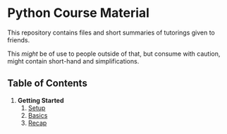 # Python Course Material

This repository contains files and short summaries of tutorings given to friends.

This *might* be of use to people outside of that, but consume with caution, might contain short-hand and simplifications.

## Table of Contents

1. **Getting Started**
   1. [Setup](./files/c01/setup.md)
   2. [Basics](./files/c01/basics.md)
   3. [Recap](./files/protocols/2023-11-19.md)
